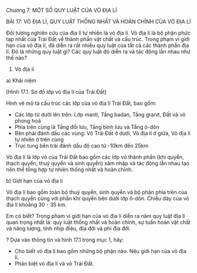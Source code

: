 Chương 7: MỘT SỐ QUY LUẬT CỦA VỎ ĐỊA LÍ

BÀI 17: VỎ ĐỊA LÍ, QUY LUẬT THỐNG NHẤT VÀ HOÀN CHỈNH CỦA VỎ ĐỊA LÍ

Đối tượng nghiên cứu của địa lí tự nhiên là vỏ địa lí. Vỏ địa lí là bộ phận phức tạp nhất của Trái Đất về thành phần vật chất và cấu trúc. Trong phạm vi giới hạn của vỏ địa lí, đã diễn ra rất nhiều quy luật của tất cả các thành phần địa lí. Đó là những quy luật gì? Các quy luật đó diễn ra và tác động lẫn nhau như thế nào?

1. Vỏ địa lí

a) Khái niệm

[Hình 17.1. Sơ đồ lớp vỏ địa lí của Trái Đất]

Hình vẽ mô tả cấu trúc các lớp của vỏ địa lí Trái Đất, bao gồm:
- Các lớp từ dưới lên trên: Lớp manti, Tầng badan, Tầng granit, Đất và vỏ phong hoá
- Phía trên cùng là Tầng đối lưu, Tầng bình lưu và Tầng ô-dôn
- Bên phải đánh dấu các vùng: Vỏ Trái Đất ở dưới, Vỏ địa lí ở giữa, Vỏ địa lí tự nhiên ở trên cùng
- Trục tung bên trái đánh dấu độ cao từ -10km đến 25km

Vỏ địa lí là lớp vỏ của Trái Đất bao gồm các lớp vỏ thành phần (khí quyển, thạch quyển, thuỷ quyển và sinh quyển) xâm nhập và tác động lẫn nhau tạo nên thể tổng hợp tự nhiên thống nhất và hoàn chỉnh.

b) Giới hạn của vỏ địa lí

Vỏ địa lí bao gồm toàn bộ thuỷ quyển, sinh quyển và bộ phận phía trên của thạch quyển cùng với phần khí quyển bên dưới lớp ô-dôn. Chiều dày của vỏ địa lí khoảng 30 - 35 km.

Em có biết?
Trong phạm vi giới hạn của vỏ địa lí diễn ra năm quy luật địa lí quan trọng nhất là: quy luật thống nhất và hoàn chỉnh, sự tuần hoàn vật chất và năng lượng, tính nhịp điệu, địa đới và phi địa đới.

? Dựa vào thông tin và hình 17.1 trong mục 1, hãy:
- Cho biết vỏ địa lí bao gồm những bộ phận nào. Nêu giới hạn của vỏ địa lí.
- Phân biệt vỏ địa lí và vỏ Trái Đất.